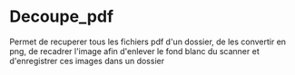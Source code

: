 # Decoupe_pdf

Permet de recuperer tous les fichiers pdf d'un dossier, 
de les convertir en png, de recadrer l'image afin d'enlever le fond blanc du scanner
et d'enregistrer ces images dans un dossier
